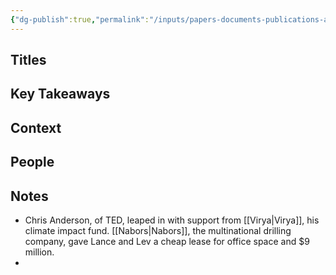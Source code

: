 ```yaml
---
{"dg-publish":true,"permalink":"/inputs/papers-documents-publications-articles/2023-05-wired-article-jamie-beard/","tags":["article_notes"]}
---
```


## Titles


## Key Takeaways


## Context



## People


## Notes
- Chris Anderson, of TED, leaped in with support from [[Virya\|Virya]], his climate impact fund. [[Nabors\|Nabors]], the multinational drilling company, gave Lance and Lev a cheap lease for office space and $9 million.
- 